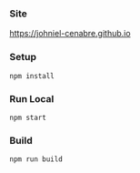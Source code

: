 ### Site
https://johniel-cenabre.github.io

### Setup
```npm install```

### Run Local
```npm start```

### Build
```npm run build```
